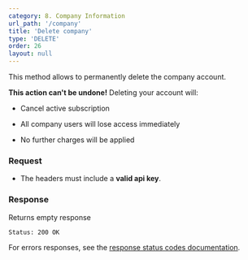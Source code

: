 ```yaml
---
category: 8. Company Information
url_path: '/company'
title: 'Delete company'
type: 'DELETE'
order: 26
layout: null
---
```


This method allows to permanently delete the company account.

**This action can't be undone!** Deleting your account will:

* Cancel active subscription

* All company users will lose access immediately

* No further charges will be applied

### Request

* The headers must include a **valid api key**.

### Response

Returns empty response

```Status: 200 OK```

For errors responses, see the [response status codes documentation](#/response-status-codes).
